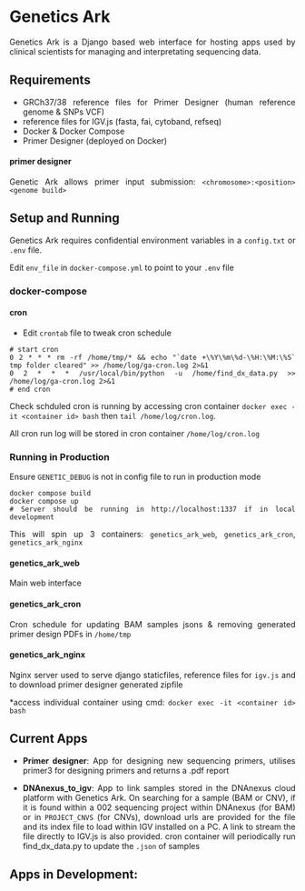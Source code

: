 <div style="text-align: justify">

# Genetics Ark

Genetics Ark is a Django based web interface for hosting apps used by clinical scientists for managing and interpretating sequencing data.

## Requirements

- GRCh37/38 reference files for Primer Designer (human reference genome & SNPs VCF)
- reference files for IGV.js (fasta, fai, cytoband, refseq)
- Docker & Docker Compose
- Primer Designer (deployed on Docker)

#### primer designer
Genetic Ark allows primer input submission: `<chromosome>:<position> <genome build>`

  
## Setup and Running 

Genetics Ark requires confidential environment variables in a `config.txt` or `.env` file. 
  
Edit `env_file` in `docker-compose.yml` to point to your `.env` file

### docker-compose

#### cron
- Edit `crontab` file to tweak cron schedule
```
# start cron
0 2 * * * rm -rf /home/tmp/* && echo "`date +\%Y\%m\%d-\%H:\%M:\%S` tmp folder cleared" >> /home/log/ga-cron.log 2>&1
0 2 * * * /usr/local/bin/python -u /home/find_dx_data.py >> /home/log/ga-cron.log 2>&1
# end cron
```
Check schduled cron is running by accessing cron container `docker exec -it <container id> bash` then `tail /home/log/cron.log`. 

All cron run log will be stored in cron container `/home/log/cron.log`


### Running in Production
Ensure `GENETIC_DEBUG` is not in config file to run in production mode
```
docker compose build
docker compose up
# Server should be running in http://localhost:1337 if in local development
```
This will spin up 3 containers: `genetics_ark_web`, `genetics_ark_cron`, `genetics_ark_nginx`

#### genetics_ark_web
Main web interface

#### genetics_ark_cron
Cron schedule for updating BAM samples jsons & removing generated primer design PDFs in `/home/tmp`

#### genetics_ark_nginx
Nginx server used to serve django staticfiles, reference files for `igv.js` and to download primer designer generated zipfile

*access individual container using cmd: `docker exec -it <container id> bash`

## Current Apps

 - **Primer designer**: App for designing new sequencing primers, utilises primer3 for designing primers and returns a .pdf report
  
 - **DNAnexus_to_igv**: App to link samples stored in the DNAnexus cloud platform with Genetics Ark. On searching for a sample (BAM or CNV), if it is found within a 002 sequencing project within DNAnexus (for BAM) or in `PROJECT_CNVS` (for CNVs), download urls are provided for the file and its index file to load within IGV installed on a PC. A link to stream the file directly to IGV.js is also provided. cron container will periodically run find_dx_data.py to update the `.json` of samples
  
## Apps in Development:
